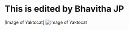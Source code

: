 # This is edited by Bhavitha JP
[Image of Yaktocat]
![Image of Yaktocat](https://octodex.github.com/images/yaktocat.png)
